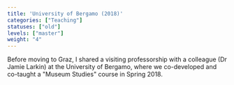 ```yaml
---
title: 'University of Bergamo (2018)'
categories: ["Teaching"]
statuses: ["old"]
levels: ["master"]
weight: "4"
---
```


Before moving to Graz, I shared a visiting professorship with a colleague (Dr Jamie Larkin) at the University of Bergamo, where we co-developed and co-taught a "Museum Studies" course in Spring 2018.